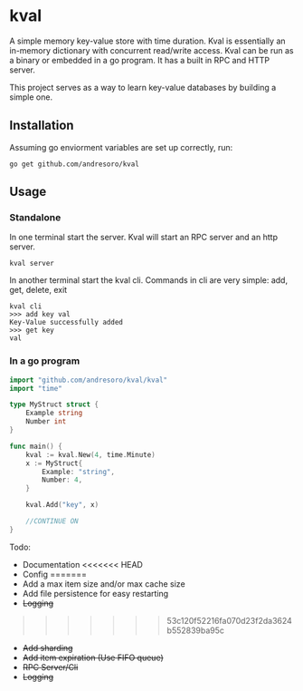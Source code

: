 # kval
A simple memory key-value store with time duration. Kval is essentially an in-memory dictionary with concurrent read/write access. Kval can be run as a binary or embedded in a go program. It has a built in RPC and HTTP server.

This project serves as a way to learn key-value databases by building a simple one. 

## Installation
Assuming go enviorment variables are set up correctly, run:

```
go get github.com/andresoro/kval
```

## Usage

### Standalone

In one terminal start the server. Kval will start an RPC server and an http server.
```
kval server
```
In another terminal start the kval cli. Commands in cli are very simple: add, get, delete, exit

```
kval cli
>>> add key val
Key-Value successfully added
>>> get key
val
```

### In a go program

``` go
import "github.com/andresoro/kval/kval"
import "time"

type MyStruct struct {
    Example string
    Number int
}

func main() {
    kval := kval.New(4, time.Minute)
    x := MyStruct{
        Example: "string",
        Number: 4,
    }

    kval.Add("key", x)

    //CONTINUE ON 
}

```



Todo:

* Documentation
<<<<<<< HEAD
* Config
=======
* Add a max item size and/or max cache size
* Add file persistence for easy restarting
* ~~Logging~~
>>>>>>> 53c120f52216fa070d23f2da3624b552839ba95c
* ~~Add sharding~~
* ~~Add item expiration (Use FIFO queue)~~
* ~~RPC Server/Cli~~
* ~~Logging~~



